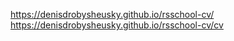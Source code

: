 https://denisdrobysheusky.github.io/rsschool-cv/
https://denisdrobysheusky.github.io/rsschool-cv/cv
